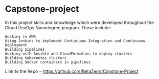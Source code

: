 # Capstone-project

In this project skills and knowledge which were developed throughout the Cloud DevOps Nanodegree program. These include:

    Working in AWS
    Using Jenkins to implement Continuous Integration and Continuous Deployment
    Building pipelines
    Working with Ansible and CloudFormation to deploy clusters
    Building Kubernetes clusters
    Building Docker containers in pipelines
Link to the Repo ~ https://github.com/BetaZeon/Capstone-Project

